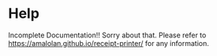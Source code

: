 # Help

Incomplete Documentation!! Sorry about that. Please refer to https://amalolan.github.io/receipt-printer/ for any information.
